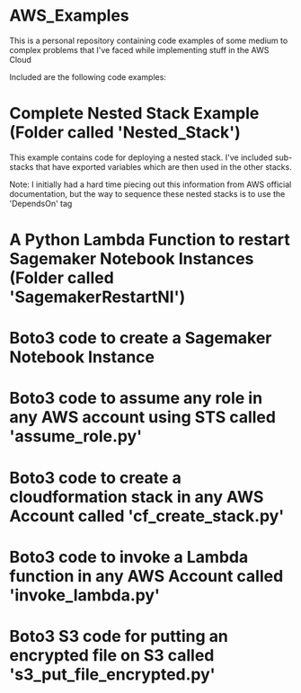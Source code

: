 # AWS_Examples
This is a personal repository containing code examples of some medium to complex problems that I've faced while implementing stuff in the AWS Cloud

Included are the following code examples:

# Complete Nested Stack Example (Folder called 'Nested_Stack')
This example contains code for deploying a nested stack. I've included sub-stacks that have exported variables which are then used in the other stacks. 

Note: I initially had a hard time piecing out this information from AWS official documentation, but the way to sequence these nested stacks is to use the 'DependsOn' tag

# A Python Lambda Function to restart Sagemaker Notebook Instances (Folder called 'SagemakerRestartNI')

# Boto3 code to create a Sagemaker Notebook Instance

# Boto3 code to assume any role in any AWS account using STS called 'assume_role.py'

# Boto3 code to create a cloudformation stack in any AWS Account called 'cf_create_stack.py'

# Boto3 code to invoke a Lambda function in any AWS Account called 'invoke_lambda.py'

# Boto3 S3 code for putting an encrypted file on S3 called 's3_put_file_encrypted.py'





